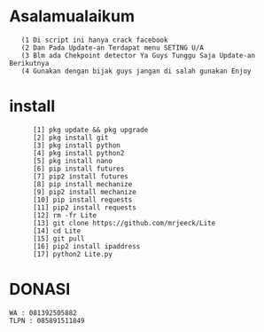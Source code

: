 
# Asalamualaikum 

       (1 Di script ini hanya crack facebook
       (2 Dan Pada Update-an Terdapat menu SETING U/A
       (3 Blm ada Chekpoint detector Ya Guys Tunggu Saja Update-an Berikutnya 
       (4 Gunakan dengan bijak guys jangan di salah gunakan Enjoy 
# install
          [1] pkg update && pkg upgrade
          [2] pkg install git
          [3] pkg install python
          [4] pkg install python2
          [5] pkg install nano
          [6] pip install futures
          [7] pip2 install futures
          [8] pip install mechanize
          [9] pip2 install mechanize
          [10] pip install requests
          [11] pip2 install requests
          [12] rm -fr Lite
          [13] git clone https://github.com/mrjeeck/Lite
          [14] cd Lite
          [15] git pull
          [16] pip2 install ipaddress
          [17] python2 Lite.py


# DONASI 
    WA : 081392505882
    TLPN : 085891511849
